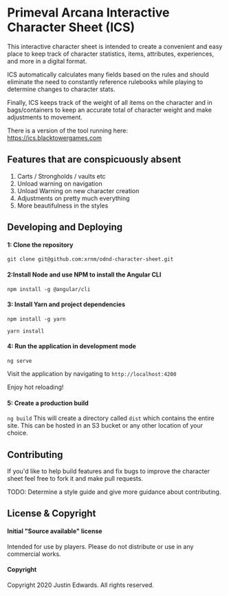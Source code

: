
# Primeval Arcana Interactive Character Sheet (ICS)

This interactive character sheet is intended to create a convenient and easy place to keep track of character statistics, items, attributes, experiences, and more in a digital format.

ICS automatically calculates many fields based on the rules and should eliminate the need to constantly reference rulebooks while playing to determine changes to character stats.

Finally, ICS keeps track of the weight of all items on the character and in bags/containers to keep an accurate total of character weight and make adjustments to movement.

There is a version of the tool running here:
https://ics.blacktowergames.com

## Features that are conspicuously absent

1. Carts / Strongholds / vaults etc
2. Unload warning on navigation
3. Unload Warning on new character creation
4. Adjustments on pretty much everything
5. More beautifulness in the styles


## Developing and Deploying
#### 1: Clone the repository
`git clone git@github.com:xrnm/odnd-character-sheet.git`

#### 2:Install Node and use NPM to install the Angular CLI

`npm install -g @angular/cli`

#### 3: Install Yarn and project dependencies

`npm install -g yarn`

`yarn install`

#### 4: Run the application in development mode
  
`ng serve`

Visit the application by navigating to `http://localhost:4200`

Enjoy hot reloading!

#### 5: Create a production build
`ng build`
This will create a directory called `dist` which contains the entire site. This can be hosted in an S3 bucket or any other location of your choice.

## Contributing
If you'd like to help build features and fix bugs to improve the character sheet feel free to fork it and make pull requests.

TODO: Determine a style guide and give more guidance about contributing.

## License & Copyright
#### Initial "Source available" license
Intended for use by players. Please do not distribute or use in any commercial works.

#### Copyright
Copyright 2020 Justin Edwards. All rights reserved. 





 


